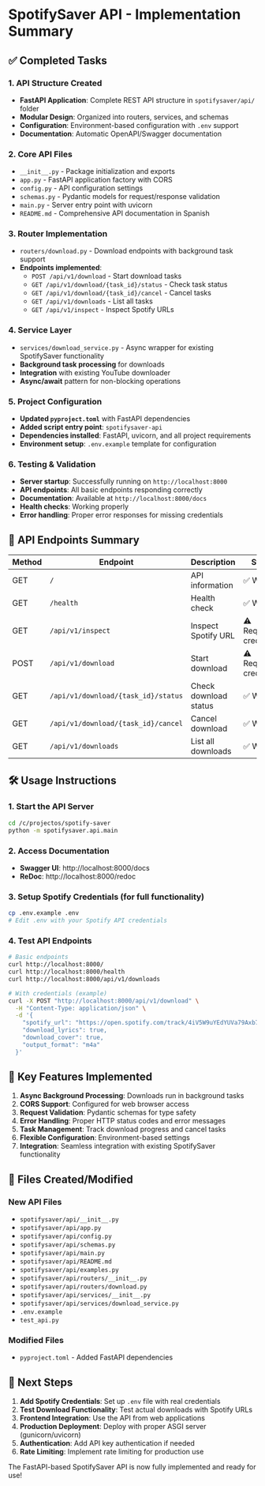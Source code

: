 # SpotifySaver API - Implementation Summary

## ✅ Completed Tasks

### 1. API Structure Created
- **FastAPI Application**: Complete REST API structure in `spotifysaver/api/` folder
- **Modular Design**: Organized into routers, services, and schemas
- **Configuration**: Environment-based configuration with `.env` support
- **Documentation**: Automatic OpenAPI/Swagger documentation

### 2. Core API Files
- `__init__.py` - Package initialization and exports
- `app.py` - FastAPI application factory with CORS
- `config.py` - API configuration settings
- `schemas.py` - Pydantic models for request/response validation
- `main.py` - Server entry point with uvicorn
- `README.md` - Comprehensive API documentation in Spanish

### 3. Router Implementation
- `routers/download.py` - Download endpoints with background task support
- **Endpoints implemented**:
  - `POST /api/v1/download` - Start download tasks
  - `GET /api/v1/download/{task_id}/status` - Check task status
  - `GET /api/v1/download/{task_id}/cancel` - Cancel tasks
  - `GET /api/v1/downloads` - List all tasks
  - `GET /api/v1/inspect` - Inspect Spotify URLs

### 4. Service Layer
- `services/download_service.py` - Async wrapper for existing SpotifySaver functionality
- **Background task processing** for downloads
- **Integration** with existing YouTube downloader
- **Async/await** pattern for non-blocking operations

### 5. Project Configuration
- **Updated `pyproject.toml`** with FastAPI dependencies
- **Added script entry point**: `spotifysaver-api`
- **Dependencies installed**: FastAPI, uvicorn, and all project requirements
- **Environment setup**: `.env.example` template for configuration

### 6. Testing & Validation
- **Server startup**: Successfully running on `http://localhost:8000`
- **API endpoints**: All basic endpoints responding correctly
- **Documentation**: Available at `http://localhost:8000/docs`
- **Health checks**: Working properly
- **Error handling**: Proper error responses for missing credentials

## 🔗 API Endpoints Summary

| Method | Endpoint | Description | Status |
|--------|----------|-------------|---------|
| GET | `/` | API information | ✅ Working |
| GET | `/health` | Health check | ✅ Working |
| GET | `/api/v1/inspect` | Inspect Spotify URL | ⚠️ Requires credentials |
| POST | `/api/v1/download` | Start download | ⚠️ Requires credentials |
| GET | `/api/v1/download/{task_id}/status` | Check download status | ✅ Working |
| GET | `/api/v1/download/{task_id}/cancel` | Cancel download | ✅ Working |
| GET | `/api/v1/downloads` | List all downloads | ✅ Working |

## 🛠️ Usage Instructions

### 1. Start the API Server
```bash
cd /c/projectos/spotify-saver
python -m spotifysaver.api.main
```

### 2. Access Documentation
- **Swagger UI**: http://localhost:8000/docs
- **ReDoc**: http://localhost:8000/redoc

### 3. Setup Spotify Credentials (for full functionality)
```bash
cp .env.example .env
# Edit .env with your Spotify API credentials
```

### 4. Test API Endpoints
```bash
# Basic endpoints
curl http://localhost:8000/
curl http://localhost:8000/health
curl http://localhost:8000/api/v1/downloads

# With credentials (example)
curl -X POST "http://localhost:8000/api/v1/download" \
  -H "Content-Type: application/json" \
  -d '{
    "spotify_url": "https://open.spotify.com/track/4iV5W9uYEdYUVa79Axb7Rh",
    "download_lyrics": true,
    "download_cover": true,
    "output_format": "m4a"
  }'
```

## 🎯 Key Features Implemented

1. **Async Background Processing**: Downloads run in background tasks
2. **CORS Support**: Configured for web browser access
3. **Request Validation**: Pydantic schemas for type safety
4. **Error Handling**: Proper HTTP status codes and error messages
5. **Task Management**: Track download progress and cancel tasks
6. **Flexible Configuration**: Environment-based settings
7. **Integration**: Seamless integration with existing SpotifySaver functionality

## 📁 Files Created/Modified

### New API Files
- `spotifysaver/api/__init__.py`
- `spotifysaver/api/app.py`
- `spotifysaver/api/config.py`
- `spotifysaver/api/schemas.py`
- `spotifysaver/api/main.py`
- `spotifysaver/api/README.md`
- `spotifysaver/api/examples.py`
- `spotifysaver/api/routers/__init__.py`
- `spotifysaver/api/routers/download.py`
- `spotifysaver/api/services/__init__.py`
- `spotifysaver/api/services/download_service.py`
- `.env.example`
- `test_api.py`

### Modified Files
- `pyproject.toml` - Added FastAPI dependencies

## 🚀 Next Steps

1. **Add Spotify Credentials**: Set up `.env` file with real credentials
2. **Test Download Functionality**: Test actual downloads with Spotify URLs
3. **Frontend Integration**: Use the API from web applications
4. **Production Deployment**: Deploy with proper ASGI server (gunicorn/uvicorn)
5. **Authentication**: Add API key authentication if needed
6. **Rate Limiting**: Implement rate limiting for production use

The FastAPI-based SpotifySaver API is now fully implemented and ready for use!

